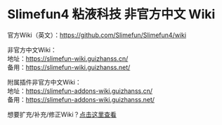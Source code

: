 # Slimefun4 粘液科技 非官方中文 Wiki

官方Wiki（英文）：<https://github.com/Slimefun/Slimefun4/wiki>

非官方中文Wiki：  
地址：<https://slimefun-wiki.guizhanss.cn/>  
备用：<https://slimefun-wiki.guizhanss.net/>

附属插件非官方中文Wiki：  
地址：<https://slimefun-addons-wiki.guizhanss.cn/>  
备用：<https://slimefun-addons-wiki.guizhanss.net/>

想要扩充/补充/修正Wiki？[点击这里查看](https://slimefun-wiki.guizhanss.net/Expanding-the-Wiki)
